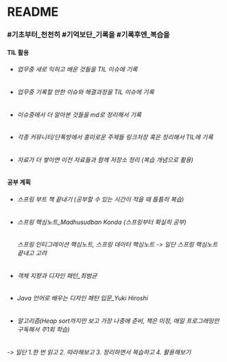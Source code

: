 # README

### #기초부터_천천히 #기억보단_기록을 #기록후엔_복습을



#### TIL 활용

- ###### 업무중 새로 익히고 배운 것들을 TIL 이슈에 기록

- ###### 업무중 기록할 만한 이슈와 해결과정을 TIL 이슈에 기록

- ###### 이슈중에서 더 알아본 것들을 md로 정리해서 기록

- ###### 각종 커뮤니티/단톡방에서 흥미로운 주제들 링크저장 혹은 정리해서 TIL에 기록

- ###### 자료가 더 쌓이면 이전 자료들과 함께 저장소 정리 (복습 개념으로 활용)  

###### 



#### 공부 계획

- ###### 스프링 부트 책 끝내기 (공부할 수 있는 시간이 적을 때 틈틈히 복습)

- ###### 스프링 핵심노트_Madhusudban Konda (스프링부터 확실히 공부)

  ###### 		스프링 인티그레이션 핵심노트, 스프링 데이터 핵심노트 -> 일단 스프링 핵심노트 끝내고 고려

- ###### 객체 지향과 디자인 패턴_최범균

- ###### Java 언어로 배우는 디자인 패턴 입문_Yuki Hiroshi

- ###### 알고리즘(Heap sort까지만 보고 가장 나중에 준비, 책은 미정, 매일 프로그래밍만 구독해서 주1회 학습) 



######  -> 일단 1.한 번 읽고 2. 따라해보고 3. 정리하면서 복습하고 4. 활용해보기

###### 

